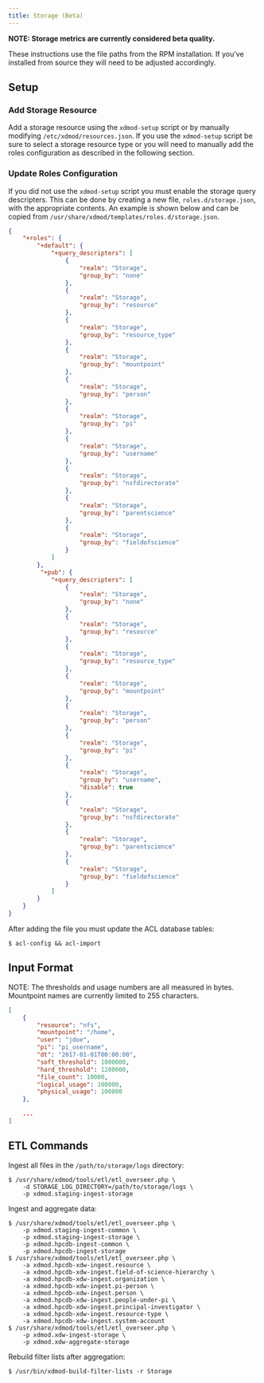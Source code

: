 ```yaml
---
title: Storage (Beta)
---
```


**NOTE: Storage metrics are currently considered beta quality.**

These instructions use the file paths from the RPM installation.  If you've
installed from source they will need to be adjusted accordingly.

## Setup

### Add Storage Resource

Add a storage resource using the `xdmod-setup` script or by manually modifying
`/etc/xdmod/resources.json`.  If you use the `xdmod-setup` script be sure to
select a storage resource type or you will need to manually add the roles
configuration as described in the following section.

### Update Roles Configuration

If you did not use the `xdmod-setup` script you must enable the storage query
descripters.  This can be done by creating a new file, `roles.d/storage.json`,
with the appropriate contents.  An example is shown below and can be copied from
`/usr/share/xdmod/templates/roles.d/storage.json`.

```json
{
    "+roles": {
        "+default": {
            "+query_descripters": [
                {
                    "realm": "Storage",
                    "group_by": "none"
                },
                {
                    "realm": "Storage",
                    "group_by": "resource"
                },
                {
                    "realm": "Storage",
                    "group_by": "resource_type"
                },
                {
                    "realm": "Storage",
                    "group_by": "mountpoint"
                },
                {
                    "realm": "Storage",
                    "group_by": "person"
                },
                {
                    "realm": "Storage",
                    "group_by": "pi"
                },
                {
                    "realm": "Storage",
                    "group_by": "username"
                },
                {
                    "realm": "Storage",
                    "group_by": "nsfdirectorate"
                },
                {
                    "realm": "Storage",
                    "group_by": "parentscience"
                },
                {
                    "realm": "Storage",
                    "group_by": "fieldofscience"
                }
            ]
        },
         "+pub": {
            "+query_descripters": [
                {
                    "realm": "Storage",
                    "group_by": "none"
                },
                {
                    "realm": "Storage",
                    "group_by": "resource"
                },
                {
                    "realm": "Storage",
                    "group_by": "resource_type"
                },
                {
                    "realm": "Storage",
                    "group_by": "mountpoint"
                },
                {
                    "realm": "Storage",
                    "group_by": "person"
                },
                {
                    "realm": "Storage",
                    "group_by": "pi"
                },
                {
                    "realm": "Storage",
                    "group_by": "username",
                    "disable": true
                },
                {
                    "realm": "Storage",
                    "group_by": "nsfdirectorate"
                },
                {
                    "realm": "Storage",
                    "group_by": "parentscience"
                },
                {
                    "realm": "Storage",
                    "group_by": "fieldofscience"
                }
            ]
        }
    }
}
```

After adding the file you must update the ACL database tables:

```
$ acl-config && acl-import
```

## Input Format

NOTE: The thresholds and usage numbers are all measured in bytes.  Mountpoint
names are currently limited to 255 characters.

```json
[
    {
        "resource": "nfs",
        "mountpoint": "/home",
        "user": "jdoe",
        "pi": "pi_username",
        "dt": "2017-01-01T00:00:00",
        "soft_threshold": 1000000,
        "hard_threshold": 1200000,
        "file_count": 10000,
        "logical_usage": 100000,
        "physical_usage": 100000
    },

    ...
]
```

## ETL Commands

Ingest all files in the `/path/to/storage/logs` directory:

```
$ /usr/share/xdmod/tools/etl/etl_overseer.php \
    -d STORAGE_LOG_DIRECTORY=/path/to/storage/logs \
    -p xdmod.staging-ingest-storage
```

Ingest and aggregate data:

```
$ /usr/share/xdmod/tools/etl/etl_overseer.php \
    -p xdmod.staging-ingest-common \
    -p xdmod.staging-ingest-storage \
    -p xdmod.hpcdb-ingest-common \
    -p xdmod.hpcdb-ingest-storage
$ /usr/share/xdmod/tools/etl/etl_overseer.php \
    -a xdmod.hpcdb-xdw-ingest.resource \
    -a xdmod.hpcdb-xdw-ingest.field-of-science-hierarchy \
    -a xdmod.hpcdb-xdw-ingest.organization \
    -a xdmod.hpcdb-xdw-ingest.pi-person \
    -a xdmod.hpcdb-xdw-ingest.person \
    -a xdmod.hpcdb-xdw-ingest.people-under-pi \
    -a xdmod.hpcdb-xdw-ingest.principal-investigator \
    -a xdmod.hpcdb-xdw-ingest.resource-type \
    -a xdmod.hpcdb-xdw-ingest.system-account
$ /usr/share/xdmod/tools/etl/etl_overseer.php \
    -p xdmod.xdw-ingest-storage \
    -p xdmod.xdw-aggregate-storage
```

Rebuild filter lists after aggregation:

```
$ /usr/bin/xdmod-build-filter-lists -r Storage
```
